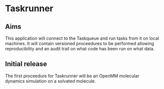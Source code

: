 # Taskrunner

## Aims

This application will connect to the Taskqueue and run tasks from it on local machines. It will contain versioned proceedures to be performed allowing reproducibility and an audit trail on what code has been run on what data.

## Initial release

The first proceedure for Taskrunner will be an OpenMM molecular dynamics simulation on a solvated molecule. 
